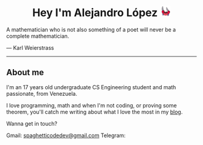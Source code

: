 <div align="center">
  <h1> Hey I'm Alejandro López 
    <img src="https://github.com/alejandro0619/alejandro0619/blob/main/ezgif.com-gif-maker.gif" width="28" 
  </h1>
</div>
 
<div>
 A mathematician who is not also something of a poet will never be a complete mathematician.
  
— Karl Weierstrass
</div>
  
---- 
## About me
  
I'm an 17 years old undergraduate CS Engineering student and math passionate, from Venezuela. 
  
I love programming, math and when I'm not coding, or proving some theorem, you'll catch me writing about what I love the most in my [blog](https://spaghettidev.tech).
  
Wanna get in touch?
  
Gmail: spaghetticodedev@gmail.com
Telegram:
